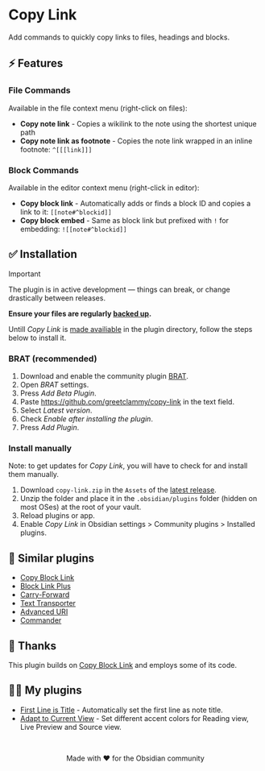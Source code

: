 # Copy Link

Add commands to quickly copy links to files, headings and blocks.

## ⚡ Features

### File Commands

Available in the file context menu (right-click on files):

- **Copy note link** - Copies a wikilink to the note using the shortest unique path
- **Copy note link as footnote** - Copies the note link wrapped in an inline footnote: `^[[[link]]]`

### Block Commands

Available in the editor context menu (right-click in editor):

- **Copy block link** - Automatically adds or finds a block ID and copies a link to it: `[[note#^blockid]]`
- **Copy block embed** - Same as block link but prefixed with `!` for embedding: `![[note#^blockid]]`

## ✅ Installation

> [!IMPORTANT]  
> The plugin is in active development — things can break, or change drastically between releases.
>
> **Ensure your files are regularly [backed up](https://help.obsidian.md/backup).**

Untill _Copy Link_ is [made availiable](https://github.com/obsidianmd/obsidian-releases/pull/8068) in the plugin directory, follow the steps below to install it.

### BRAT (recommended)

1. Download and enable the community plugin [BRAT](https://obsidian.md/plugins?id=obsidian42-brat).
2. Open _BRAT_ settings.
3. Press _Add Beta Plugin_.
4. Paste https://github.com/greetclammy/copy-link in the text field.
5. Select _Latest version_.
6. Check _Enable after installing the plugin_.
7. Press _Add Plugin_.

### Install manually

Note: to get updates for _Copy Link_, you will have to check for and install them manually.

1. Download `copy-link.zip` in the `Assets` of the [latest release](https://github.com/greetclammy/copy-link/releases).
2. Unzip the folder and place it in the `.obsidian/plugins` folder (hidden on most OSes) at the root of your vault.
3. Reload plugins or app.
4. Enable _Copy Link_ in Obsidian settings > Community plugins > Installed plugins.

## 👀 Similar plugins

- [Copy Block Link](https://obsidian.md/plugins?id=obsidian-copy-block-link)
- [Block Link Plus](https://obsidian.md/plugins?id=block-link-plus)
- [Carry-Forward](https://obsidian.md/plugins?id=obsidian-carry-forward)
- [Text Transporter](https://obsidian.md/plugins?id=obsidian42-text-transporter)
- [Advanced URI](https://obsidian.md/plugins?id=obsidian-advanced-uri)
- [Commander](https://obsidian.md/plugins?id=cmdr)

## 🙏 Thanks

This plugin builds on [Copy Block Link](https://github.com/mgmeyers/obsidian-copy-block-link) and employs some of its code.

## 👨‍💻 My plugins

- [First Line is Title](https://github.com/greetclammy/first-line-is-title) - Automatically set the first line as note title.
- [Adapt to Current View](https://github.com/greetclammy/adapt-to-current-view/) - Set different accent colors for Reading view, Live Preview and Source view.

<br>

<p align="center">Made with ❤️ for the Obsidian community</p>
